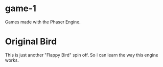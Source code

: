 # game-1
Games made with the Phaser Engine.
# Original Bird
This is just another "Flappy Bird" spin off. So I can learn
the way this engine works.
